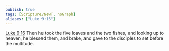 ```yaml
---
publish: true
tags: [Scripture/NewT, noGraph]
aliases: ["Luke 9:16"]
---
```

[Luke 9:16](https://churchofjesuschrist.org/study/scriptures/nt/luke/9?lang=eng&id=p16#p16) Then he took the five loaves and the two fishes, and looking up to heaven, he blessed them, and brake, and gave to the disciples to set before the multitude.
